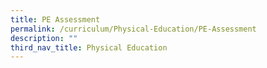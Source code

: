 ```yaml
---
title: PE Assessment
permalink: /curriculum/Physical-Education/PE-Assessment
description: ""
third_nav_title: Physical Education
---
```

